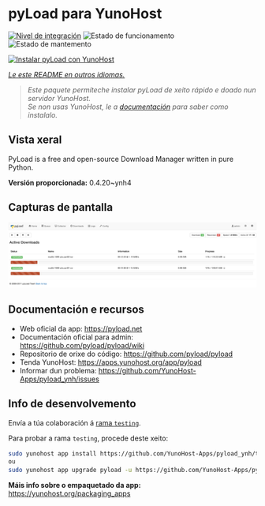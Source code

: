 <!--
NOTA: Este README foi creado automáticamente por <https://github.com/YunoHost/apps/tree/master/tools/readme_generator>
NON debe editarse manualmente.
-->

# pyLoad para YunoHost

[![Nivel de integración](https://dash.yunohost.org/integration/pyload.svg)](https://dash.yunohost.org/appci/app/pyload) ![Estado de funcionamento](https://ci-apps.yunohost.org/ci/badges/pyload.status.svg) ![Estado de mantemento](https://ci-apps.yunohost.org/ci/badges/pyload.maintain.svg)

[![Instalar pyLoad con YunoHost](https://install-app.yunohost.org/install-with-yunohost.svg)](https://install-app.yunohost.org/?app=pyload)

*[Le este README en outros idiomas.](./ALL_README.md)*

> *Este paquete permíteche instalar pyLoad de xeito rápido e doado nun servidor YunoHost.*  
> *Se non usas YunoHost, le a [documentación](https://yunohost.org/install) para saber como instalalo.*

## Vista xeral

PyLoad is a free and open-source Download Manager written in pure Python.


**Versión proporcionada:** 0.4.20~ynh4

## Capturas de pantalla

![Captura de pantalla de pyLoad](./doc/screenshots/sample.png)

## Documentación e recursos

- Web oficial da app: <https://pyload.net>
- Documentación oficial para admin: <https://github.com/pyload/pyload/wiki>
- Repositorio de orixe do código: <https://github.com/pyload/pyload>
- Tenda YunoHost: <https://apps.yunohost.org/app/pyload>
- Informar dun problema: <https://github.com/YunoHost-Apps/pyload_ynh/issues>

## Info de desenvolvemento

Envía a túa colaboración á [rama `testing`](https://github.com/YunoHost-Apps/pyload_ynh/tree/testing).

Para probar a rama `testing`, procede deste xeito:

```bash
sudo yunohost app install https://github.com/YunoHost-Apps/pyload_ynh/tree/testing --debug
ou
sudo yunohost app upgrade pyload -u https://github.com/YunoHost-Apps/pyload_ynh/tree/testing --debug
```

**Máis info sobre o empaquetado da app:** <https://yunohost.org/packaging_apps>
